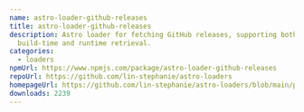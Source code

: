 ```yaml
---
name: astro-loader-github-releases
title: astro-loader-github-releases
description: Astro loader for fetching GitHub releases, supporting both
  build-time and runtime retrieval.
categories:
  - loaders
npmUrl: https://www.npmjs.com/package/astro-loader-github-releases
repoUrl: https://github.com/lin-stephanie/astro-loaders
homepageUrl: https://github.com/lin-stephanie/astro-loaders/blob/main/packages/astro-loader-github-releases/
downloads: 2239
---
```


